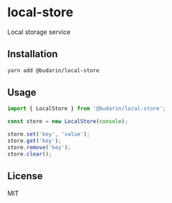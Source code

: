 # local-store

Local storage service

## Installation

```bash
yarn add @budarin/local-store
```

## Usage

```ts
import { LocalStore } from '@budarin/local-store';

const store = new LocalStore(console);

store.set('key', 'value');
store.get('key');
store.remove('key');
store.clear();
```

## License

MIT
